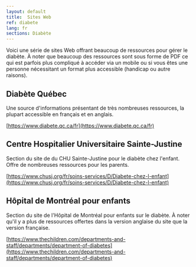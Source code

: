 ```yaml
---
layout: default
title:  Sites Web
ref: diabete
lang: fr
sections: Diabète
---
```

Voici une série de sites Web offrant beaucoup de ressources pour gérer le diabète.
À noter que beaucoup des ressources sont sous forme de PDF ce qui est parfois plus compliqué à accéder via un mobile ou si vous êtes une personne nécessitant un format plus accessible (handicap ou autre raisons).

## Diabète Québec

Une source d'informations présentant de très nombreuses ressources, la plupart accessible en français et en anglais.

[https://www.diabete.qc.ca/fr](https://www.diabete.qc.ca/fr)

## Centre Hospitalier Universitaire Sainte-Justine

Section du site de du CHU Sainte-Justine pour le diabète chez l'enfant.
Offre de nombreuses ressources pour les parents.

[https://www.chusj.org/fr/soins-services/D/Diabete-chez-l-enfant](https://www.chusj.org/fr/soins-services/D/Diabete-chez-l-enfant)

## Hôpital de Montréal pour enfants

Section du site de l'Hôpital de Montréal pour enfants sur le diabète. 
À noter qu'il y a plus de ressources offertes dans la version anglaise du site que la version française.

[https://www.thechildren.com/departments-and-staff/departments/department-of-diabetes](https://www.thechildren.com/departments-and-staff/departments/department-of-diabetes)